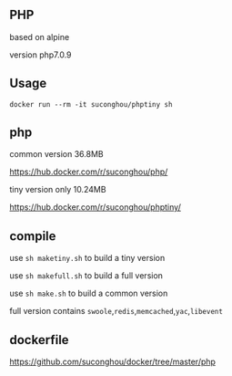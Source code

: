 ## PHP

based on alpine

version php7.0.9


## Usage

```
docker run --rm -it suconghou/phptiny sh
```


## php

common version 36.8MB

https://hub.docker.com/r/suconghou/php/

tiny version only 10.24MB

https://hub.docker.com/r/suconghou/phptiny/



## compile

use `sh maketiny.sh` to build a tiny version

use `sh makefull.sh` to build a full version

use `sh make.sh` to build a common  version

full version contains `swoole`,`redis`,`memcached`,`yac`,`libevent`

## dockerfile

https://github.com/suconghou/docker/tree/master/php



